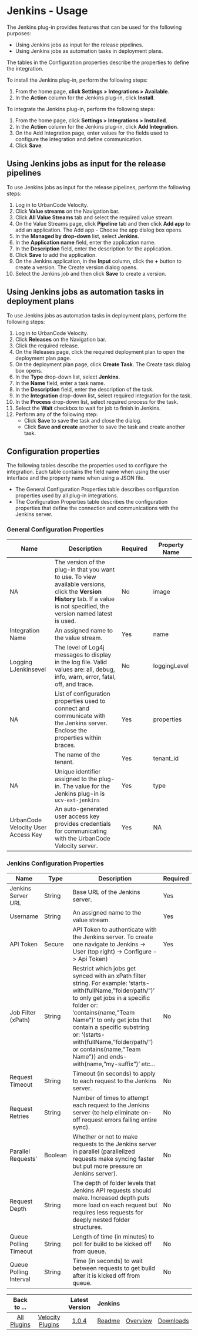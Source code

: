 
# Jenkins - Usage

The Jenkins plug-in provides features that can be used for the following purposes:

* Using Jenkins jobs as input for the release pipelines.
* Using Jenkins jobs as automation tasks in deployment plans.

The tables in the Configuration properties describe the properties to define the integration.

To install the Jenkins plug-in, perform the following steps:

1.	From the home page, **click Settings > Integrations > Available**.
2.	In the **Action** column for the Jenkins plug-in, click **Install**.

To integrate the Jenkins plug-in, perform the following steps:

1.	From the home page, click **Settings > Integrations > Installed**.
2.	In the **Action** column for the Jenkins plug-in, click **Add Integration**.
3.	On the Add Integration page, enter values for the fields used to configure the integration and define communication.
4.	Click **Save**.

## Using Jenkins jobs as input for the release pipelines

To use Jenkins jobs as input for the release pipelines, perform the following steps:
1. Log in to UrbanCode Velocity.
2. Click **Value streams** on the Navigation bar.
3. Click **All Value Streams** tab and select the required value stream.
4. On the Value Streams page, click **Pipeline** tab and then click **Add app** to add an application.
   The Add app - Choose the app dialog box opens.
5. In the **Managed by drop-down** list, select **Jenkins**.
6. In the **Application name** field, enter the application name.
7. In the **Description** field, enter the description for the application.
8. Click **Save** to add the application.
9. On the Jenkins application, in the **Input** column, click the **+** button to create a version.
   The Create version dialog opens.
10. Select the Jenkins job and then click **Save** to create a version.


## Using Jenkins jobs as automation tasks in deployment plans

To use Jenkins jobs as automation tasks in deployment plans, perform the following steps:

1. Log in to UrbanCode Velocity. 
2. Click **Releases** on the Navigation bar.
3. Click the required release.
4. On the Releases page, click the required deployment plan to open the deployment plan page.
5. On the deployment plan page, click **Create Task**.
   The Create task dialog box opens.
6. In the **Type** drop-down list, select **Jenkins**.
7. In the **Name** field, enter a task name.
8. In the **Description** field, enter the description of the task.
9. In the **Integration** drop-down list, select required integration for the task.
10. In the **Process** drop-down list, select required process for the task.
11. Select the **Wait** checkbox to wait for job to finish in Jenkins.
12. Perform any of the following step:
    * Click **Save** to save the task and close the dialog. 
    * Click **Save and create** another to save the task and create another task.

## Configuration properties

The following tables describe the properties used to configure the integration. Each table contains the field name when using the user interface and the property name when using a JSON file.

* The General Configuration Properties table describes configuration properties used by all plug-in integrations.
* The  Configuration Properties table describes the configuration properties that define the connection and communications with the Jenkins server.


### General Configuration Properties

| Name | Description                                                                  | Required | Property Name |
| ---- | ---------------------------------------------------------------------------- | -------- | ------------- |
| NA | The version of the plug-in that you want to use. To view available versions, click the **Version History** tab. If a value is not specified, the version named latest is used. | No | image |
| Integration Name | An assigned name to the value stream. | Yes | name |
| Logging LJenkinsevel | The level of Log4j messages to display in the log file. Valid values are: all, debug, info, warn, error, fatal, off, and trace. | No | loggingLevel |
| NA | List of configuration properties used to connect and communicate with the Jenkins server. Enclose the properties within braces. | Yes | properties |
|  | The name of the tenant. | Yes | tenant\_id |
| NA | Unique identifier assigned to the plug-in. The value for the Jenkins plug-in is `ucv-ext-jenkins` | Yes | type |
| UrbanCode Velocity User Access Key | An auto-generated user access key provides credentials for communicating with the UrbanCode Velocity server. | Yes | NA |



### Jenkins Configuration Properties

| Name | Type      | Description                                              | Required |
| ---- | ----------| ---------------------------------------------------------| -------- |
| Jenkins Server URL | String | Base URL of the Jenkins server. | Yes |
| Username | String | An assigned name to the value stream. | Yes | name |
| API Token | Secure	| API Token to authenticate with the Jenkins server. To create one navigate to Jenkins -> User (top right) -> Configure -> Api Token) |	Yes |
| Job Filter (xPath) | String	| Restrict which jobs get synced with an xPath filter string. For example: ‘starts-with(fullName,”folder/path/”)’ to only get jobs in a specific folder or: ‘contains(name,”Team Name”)’ to only get jobs that contain a specific substring or: ‘(starts-with(fullName,”folder/path/”) or contains(name,”Team Name”)) and ends-with(name,”my-suffix”)’ etc… | No |
| Request Timeout	| String | Timeout (in seconds) to apply to each request to the Jenkins server. | No |
| Request Retries	| String	| Number of times to attempt each request to the Jenkins server (to help eliminate on-off request errors failing entire sync). |	No |
| Parallel Requests’ |	Boolean	| Whether or not to make requests to the Jenkins server in parallel (parallelized requests make syncing faster but put more pressure on Jenkins server). |	No |
| Request Depth |	String | The depth of folder levels that Jenkins API requests should make. Increased depth puts more load on each request but requires less requests for deeply nested folder structures. | No |
| Queue Polling Timeout |	String | Length of time (in minutes) to poll for build to be kicked off from queue. | No |
| Queue Polling Interval |	String | Time (in seconds) to wait between requests to get build after it is kicked off from queue. |	No |



|Back to ...||Latest Version|Jenkins |||
| :---: | :---: | :---: | :---: | :---: | :---: |
|[All Plugins](../../index.md)|[Velocity Plugins](../README.md)|[1.0.4](https://raw.githubusercontent.com/UrbanCode/IBM-UCV-PLUGINS/main/files/ucv-ext-jenkins/ucv-ext-jenkins:1.0.4.tar.7z.001)|[Readme](README.md)|[Overview](overview.md)|[Downloads](downloads.md)|
